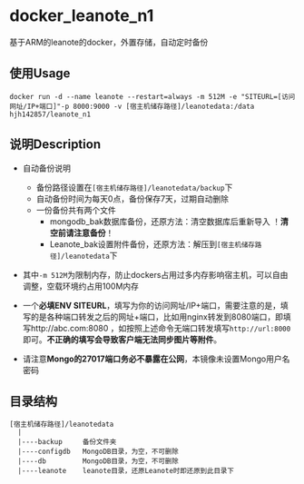 # docker_leanote_n1
基于ARM的leanote的docker，外置存储，自动定时备份

## 使用Usage
```
docker run -d --name leanote --restart=always -m 512M -e "SITEURL=[访问网址/IP+端口]"-p 8000:9000 -v [宿主机储存路径]/leanotedata:/data hjh142857/leanote_n1
```
## 说明Description
* 自动备份说明
  * 备份路径设置在`[宿主机储存路径]/leanotedata/backup`下
  * 自动备份时间为每天0点，备份保存7天，过期自动删除
  * 一份备份共有两个文件
    * mongodb_bak数据库备份，还原方法：清空数据库后重新导入   ！**清空前请注意备份**！
    * Leanote_bak设置附件备份，还原方法：解压到`[宿主机储存路径]/leanotedata`下

* 其中`-m 512M`为限制内存，防止dockers占用过多内存影响宿主机，可以自由调整，空载环境约占用100M内存

* 一个**必填ENV SITEURL**，填写为你的访问网址/IP+端口，需要注意的是，填写的是各种端口转发之后的网址+端口，比如用nginx转发到8080端口，即填写http://abc.com:8080 ，如按照上述命令无端口转发填写`http://url:8000`即可。**不正确的填写会导致客户端无法同步图片等附件**。

* 请注意**Mongo的27017端口务必不暴露在公网**，本镜像未设置Mongo用户名密码

## 目录结构
```
[宿主机储存路径]/leanotedata 
  |
  |----backup     备份文件夹
  |----configdb   MongoDB目录，为空，不可删除
  |----db         MongoDB目录，为空，不可删除
  |----leanote    leanote目录，还原Leanote时即还原到此目录下
```
